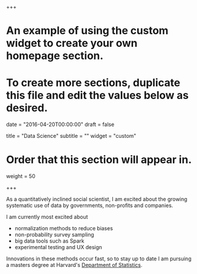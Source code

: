 +++
# An example of using the custom widget to create your own homepage section.
# To create more sections, duplicate this file and edit the values below as desired.

date = "2016-04-20T00:00:00"
draft = false

title = "Data Science"
subtitle = ""
widget = "custom"

# Order that this section will appear in.
weight = 50

+++

As a quantitatively inclined social scientist, I am excited about the growing
systematic use of data by governments, non-profits and companies.

I am currently most excited about

- normalization methods to reduce biases
- non-probability survey sampling
- big data tools such as Spark
- experimental testing and UX design

Innovations in these methods occur fast, so to stay up to date
I am pursuing a masters degree at Harvard's [Department of Statistics](https://statistics.fas.harvard.edu/).
